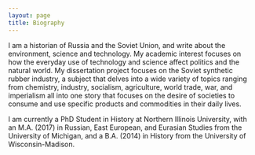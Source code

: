 ```yaml
---
layout: page
title: Biography
---
```


I am a historian of Russia and the Soviet Union, and write about the environment, science and technology. My academic interest focuses on how the everyday use of technology and science affect politics and the natural world. My dissertation project focuses on the Soviet synthetic rubber industry, a subject that delves into a wide variety of topics ranging from chemistry, industry, socialism, agriculture, world trade, war, and imperialism all into one story that focuses on the desire of societies to consume and use specific products and commodities in their daily lives.

I am currently a PhD Student in History at Northern Illinois University, with an M.A. (2017) in Russian, East European, and Eurasian Studies from the University of Michigan, and a B.A. (2014) in History from the University of Wisconsin-Madison.


